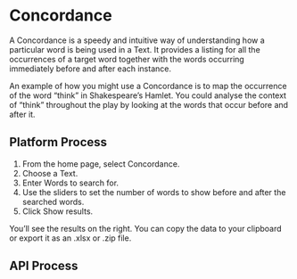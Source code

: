 # Concordance

A Concordance is a speedy and intuitive way of understanding how a particular word is being used in a Text. It provides a listing for all the occurrences of a target word together with the words occurring immediately before and after each instance.

An example of how you might use a Concordance is to map the occurrence of the word “think” in Shakespeare’s Hamlet. You could analyse the context of “think” throughout the play by looking at the words that occur before and after it.

## Platform Process

1.	From the home page, select Concordance.
2.	Choose a Text.
3.	Enter Words to search for.
4.	Use the sliders to set the number of words to show before and after the searched words.
5.	Click Show results.

You’ll see the results on the right. You can copy the data to your clipboard or export it as an .xlsx or .zip file.

## API Process
